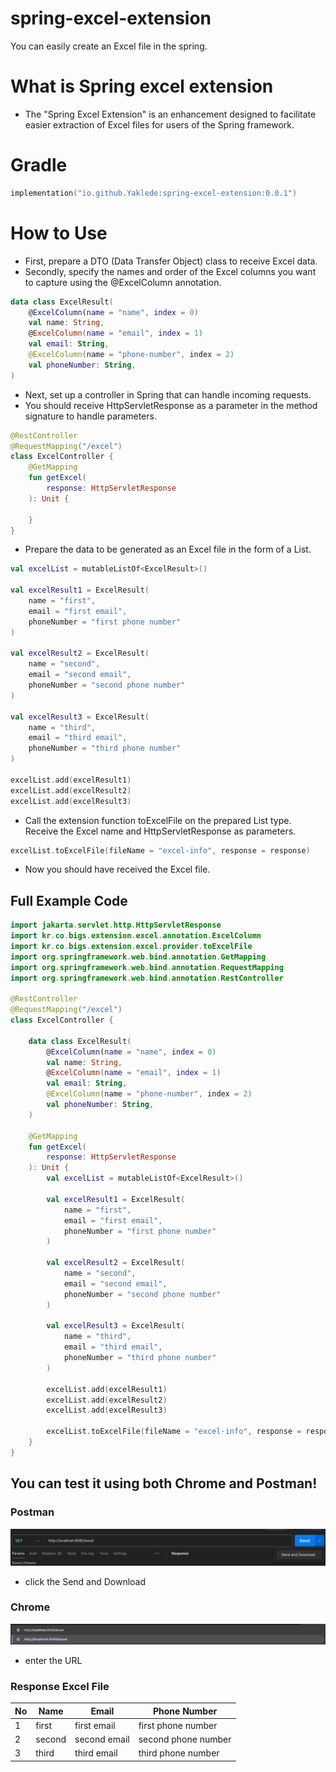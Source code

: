 # spring-excel-extension

You can easily create an Excel file in the spring.

# What is Spring excel extension

- The "Spring Excel Extension" is an enhancement designed to facilitate easier extraction of Excel files for users of
  the Spring framework.

# Gradle
```kotlin
implementation("io.github.Yaklede:spring-excel-extension:0.0.1")
```

# How to Use

- First, prepare a DTO (Data Transfer Object) class to receive Excel data.
- Secondly, specify the names and order of the Excel columns you want to capture using the @ExcelColumn annotation.

```kotlin
data class ExcelResult(
    @ExcelColumn(name = "name", index = 0)
    val name: String,
    @ExcelColumn(name = "email", index = 1)
    val email: String,
    @ExcelColumn(name = "phone-number", index = 2)
    val phoneNumber: String,
)
```

- Next, set up a controller in Spring that can handle incoming requests.
- You should receive HttpServletResponse as a parameter in the method signature to handle parameters.

```kotlin
@RestController
@RequestMapping("/excel")
class ExcelController {
    @GetMapping
    fun getExcel(
        response: HttpServletResponse
    ): Unit {

    }
}
```

- Prepare the data to be generated as an Excel file in the form of a List.

```kotlin
val excelList = mutableListOf<ExcelResult>()

val excelResult1 = ExcelResult(
    name = "first",
    email = "first email",
    phoneNumber = "first phone number"
)

val excelResult2 = ExcelResult(
    name = "second",
    email = "second email",
    phoneNumber = "second phone number"
)

val excelResult3 = ExcelResult(
    name = "third",
    email = "third email",
    phoneNumber = "third phone number"
)

excelList.add(excelResult1)
excelList.add(excelResult2)
excelList.add(excelResult3)

```

- Call the extension function toExcelFile on the prepared List type. Receive the Excel name and HttpServletResponse as
  parameters.

```kotlin
excelList.toExcelFile(fileName = "excel-info", response = response)
```

- Now you should have received the Excel file.

## Full Example Code

```kotlin
import jakarta.servlet.http.HttpServletResponse
import kr.co.bigs.extension.excel.annotation.ExcelColumn
import kr.co.bigs.extension.excel.provider.toExcelFile
import org.springframework.web.bind.annotation.GetMapping
import org.springframework.web.bind.annotation.RequestMapping
import org.springframework.web.bind.annotation.RestController

@RestController
@RequestMapping("/excel")
class ExcelController {

    data class ExcelResult(
        @ExcelColumn(name = "name", index = 0)
        val name: String,
        @ExcelColumn(name = "email", index = 1)
        val email: String,
        @ExcelColumn(name = "phone-number", index = 2)
        val phoneNumber: String,
    )

    @GetMapping
    fun getExcel(
        response: HttpServletResponse
    ): Unit {
        val excelList = mutableListOf<ExcelResult>()

        val excelResult1 = ExcelResult(
            name = "first",
            email = "first email",
            phoneNumber = "first phone number"
        )

        val excelResult2 = ExcelResult(
            name = "second",
            email = "second email",
            phoneNumber = "second phone number"
        )

        val excelResult3 = ExcelResult(
            name = "third",
            email = "third email",
            phoneNumber = "third phone number"
        )

        excelList.add(excelResult1)
        excelList.add(excelResult2)
        excelList.add(excelResult3)

        excelList.toExcelFile(fileName = "excel-info", response = response)
    }
}
```

## You can test it using both Chrome and Postman!

### Postman

![img.png](images/postman.png)

- click the Send and Download

### Chrome

![img.png](images/chrome.png)

- enter the URL


### Response Excel File
| No | Name   | Email        | Phone Number        |
|----|--------|--------------|---------------------|
| 1  | first  | first email  | first phone number  |
| 2  | second | second email | second phone number |
| 3  | third  | third email  | third phone number  |



